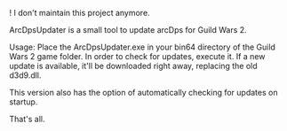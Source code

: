 ! I don't maintain this project anymore.

ArcDpsUpdater is a small tool to update arcDps for Guild Wars 2.

Usage: Place the ArcDpsUpdater.exe in your bin64 directory of the Guild Wars 2 game folder. In order to check for updates, execute it. If a new update is available, it'll be downloaded right away, replacing the old d3d9.dll.

This version also has the option of automatically checking for updates on startup.

That's all.
